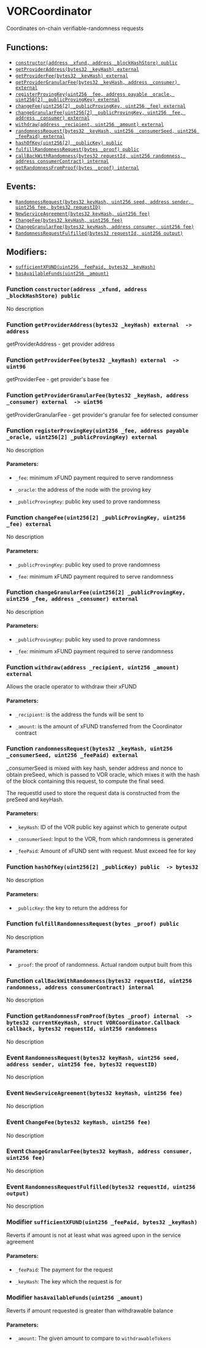 # VORCoordinator

Coordinates on-chain verifiable-randomness requests

## Functions:
- [`constructor(address _xfund, address _blockHashStore) public`](#VORCoordinator-constructor-address-address-)
- [`getProviderAddress(bytes32 _keyHash) external`](#VORCoordinator-getProviderAddress-bytes32-)
- [`getProviderFee(bytes32 _keyHash) external`](#VORCoordinator-getProviderFee-bytes32-)
- [`getProviderGranularFee(bytes32 _keyHash, address _consumer) external`](#VORCoordinator-getProviderGranularFee-bytes32-address-)
- [`registerProvingKey(uint256 _fee, address payable _oracle, uint256[2] _publicProvingKey) external`](#VORCoordinator-registerProvingKey-uint256-address-payable-uint256-2--)
- [`changeFee(uint256[2] _publicProvingKey, uint256 _fee) external`](#VORCoordinator-changeFee-uint256-2--uint256-)
- [`changeGranularFee(uint256[2] _publicProvingKey, uint256 _fee, address _consumer) external`](#VORCoordinator-changeGranularFee-uint256-2--uint256-address-)
- [`withdraw(address _recipient, uint256 _amount) external`](#VORCoordinator-withdraw-address-uint256-)
- [`randomnessRequest(bytes32 _keyHash, uint256 _consumerSeed, uint256 _feePaid) external`](#VORCoordinator-randomnessRequest-bytes32-uint256-uint256-)
- [`hashOfKey(uint256[2] _publicKey) public`](#VORCoordinator-hashOfKey-uint256-2--)
- [`fulfillRandomnessRequest(bytes _proof) public`](#VORCoordinator-fulfillRandomnessRequest-bytes-)
- [`callBackWithRandomness(bytes32 requestId, uint256 randomness, address consumerContract) internal`](#VORCoordinator-callBackWithRandomness-bytes32-uint256-address-)
- [`getRandomnessFromProof(bytes _proof) internal`](#VORCoordinator-getRandomnessFromProof-bytes-)

## Events:
- [`RandomnessRequest(bytes32 keyHash, uint256 seed, address sender, uint256 fee, bytes32 requestID)`](#VORCoordinator-RandomnessRequest-bytes32-uint256-address-uint256-bytes32-)
- [`NewServiceAgreement(bytes32 keyHash, uint256 fee)`](#VORCoordinator-NewServiceAgreement-bytes32-uint256-)
- [`ChangeFee(bytes32 keyHash, uint256 fee)`](#VORCoordinator-ChangeFee-bytes32-uint256-)
- [`ChangeGranularFee(bytes32 keyHash, address consumer, uint256 fee)`](#VORCoordinator-ChangeGranularFee-bytes32-address-uint256-)
- [`RandomnessRequestFulfilled(bytes32 requestId, uint256 output)`](#VORCoordinator-RandomnessRequestFulfilled-bytes32-uint256-)

## Modifiers:
- [`sufficientXFUND(uint256 _feePaid, bytes32 _keyHash)`](#VORCoordinator-sufficientXFUND-uint256-bytes32-)
- [`hasAvailableFunds(uint256 _amount)`](#VORCoordinator-hasAvailableFunds-uint256-)

<a name="VORCoordinator-constructor-address-address-"></a>
### Function `constructor(address _xfund, address _blockHashStore) public `
No description
<a name="VORCoordinator-getProviderAddress-bytes32-"></a>
### Function `getProviderAddress(bytes32 _keyHash) external  -> address`
getProviderAddress - get provider address

<a name="VORCoordinator-getProviderFee-bytes32-"></a>
### Function `getProviderFee(bytes32 _keyHash) external  -> uint96`
getProviderFee - get provider's base fee

<a name="VORCoordinator-getProviderGranularFee-bytes32-address-"></a>
### Function `getProviderGranularFee(bytes32 _keyHash, address _consumer) external  -> uint96`
getProviderGranularFee - get provider's granular fee for selected consumer

<a name="VORCoordinator-registerProvingKey-uint256-address-payable-uint256-2--"></a>
### Function `registerProvingKey(uint256 _fee, address payable _oracle, uint256[2] _publicProvingKey) external `
No description
#### Parameters:
- `_fee`: minimum xFUND payment required to serve randomness

- `_oracle`: the address of the node with the proving key

- `_publicProvingKey`: public key used to prove randomness
<a name="VORCoordinator-changeFee-uint256-2--uint256-"></a>
### Function `changeFee(uint256[2] _publicProvingKey, uint256 _fee) external `
No description
#### Parameters:
- `_publicProvingKey`: public key used to prove randomness

- `_fee`: minimum xFUND payment required to serve randomness
<a name="VORCoordinator-changeGranularFee-uint256-2--uint256-address-"></a>
### Function `changeGranularFee(uint256[2] _publicProvingKey, uint256 _fee, address _consumer) external `
No description
#### Parameters:
- `_publicProvingKey`: public key used to prove randomness

- `_fee`: minimum xFUND payment required to serve randomness
<a name="VORCoordinator-withdraw-address-uint256-"></a>
### Function `withdraw(address _recipient, uint256 _amount) external `
Allows the oracle operator to withdraw their xFUND

#### Parameters:
- `_recipient`: is the address the funds will be sent to

- `_amount`: is the amount of xFUND transferred from the Coordinator contract
<a name="VORCoordinator-randomnessRequest-bytes32-uint256-uint256-"></a>
### Function `randomnessRequest(bytes32 _keyHash, uint256 _consumerSeed, uint256 _feePaid) external `
_consumerSeed is mixed with key hash, sender address and nonce to
obtain preSeed, which is passed to VOR oracle, which mixes it with the
hash of the block containing this request, to compute the final seed.

The requestId used to store the request data is constructed from the
preSeed and keyHash.
#### Parameters:
- `_keyHash`: ID of the VOR public key against which to generate output

- `_consumerSeed`: Input to the VOR, from which randomness is generated

- `_feePaid`: Amount of xFUND sent with request. Must exceed fee for key


<a name="VORCoordinator-hashOfKey-uint256-2--"></a>
### Function `hashOfKey(uint256[2] _publicKey) public  -> bytes32`
No description
#### Parameters:
- `_publicKey`: the key to return the address for
<a name="VORCoordinator-fulfillRandomnessRequest-bytes-"></a>
### Function `fulfillRandomnessRequest(bytes _proof) public `
No description
#### Parameters:
- `_proof`: the proof of randomness. Actual random output built from this
<a name="VORCoordinator-callBackWithRandomness-bytes32-uint256-address-"></a>
### Function `callBackWithRandomness(bytes32 requestId, uint256 randomness, address consumerContract) internal `
No description
<a name="VORCoordinator-getRandomnessFromProof-bytes-"></a>
### Function `getRandomnessFromProof(bytes _proof) internal  -> bytes32 currentKeyHash, struct VORCoordinator.Callback callback, bytes32 requestId, uint256 randomness`
No description

<a name="VORCoordinator-RandomnessRequest-bytes32-uint256-address-uint256-bytes32-"></a>
### Event `RandomnessRequest(bytes32 keyHash, uint256 seed, address sender, uint256 fee, bytes32 requestID)`
No description
<a name="VORCoordinator-NewServiceAgreement-bytes32-uint256-"></a>
### Event `NewServiceAgreement(bytes32 keyHash, uint256 fee)`
No description
<a name="VORCoordinator-ChangeFee-bytes32-uint256-"></a>
### Event `ChangeFee(bytes32 keyHash, uint256 fee)`
No description
<a name="VORCoordinator-ChangeGranularFee-bytes32-address-uint256-"></a>
### Event `ChangeGranularFee(bytes32 keyHash, address consumer, uint256 fee)`
No description
<a name="VORCoordinator-RandomnessRequestFulfilled-bytes32-uint256-"></a>
### Event `RandomnessRequestFulfilled(bytes32 requestId, uint256 output)`
No description

<a name="VORCoordinator-sufficientXFUND-uint256-bytes32-"></a>
### Modifier `sufficientXFUND(uint256 _feePaid, bytes32 _keyHash)`
Reverts if amount is not at least what was agreed upon in the service agreement

#### Parameters:
- `_feePaid`: The payment for the request

- `_keyHash`: The key which the request is for
<a name="VORCoordinator-hasAvailableFunds-uint256-"></a>
### Modifier `hasAvailableFunds(uint256 _amount)`
Reverts if amount requested is greater than withdrawable balance

#### Parameters:
- `_amount`: The given amount to compare to `withdrawableTokens`

